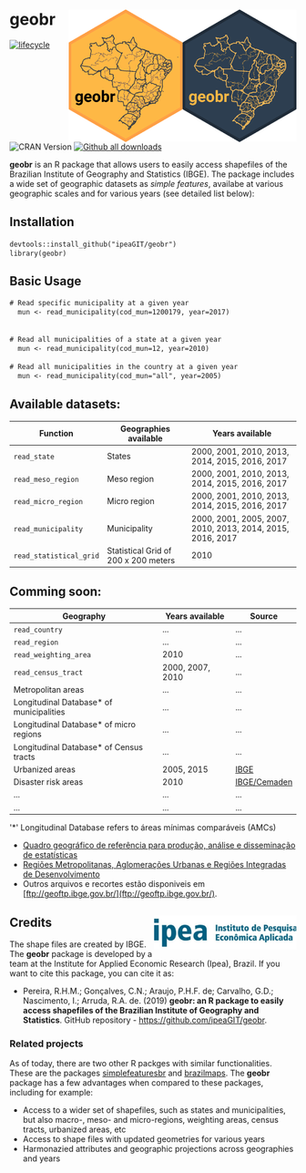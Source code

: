 # geobr <img align="right" src="man/figures/geobr_logo_b.png" alt="logo" width="200"> <img align="right" src="man/figures/geobr_logo_y.png" alt="logo" width="200">
[![lifecycle](https://img.shields.io/badge/lifecycle-maturing-blue.svg)](https://www.tidyverse.org/lifecycle/#experimental)
 ![CRAN Version](http://www.r-pkg.org/badges/version/geobr)
 [![Github all downloads](https://img.shields.io/github/downloads/ipeaGIT/geobr/total.svg?label=downloads&color=green)](https://GitHub.com/ipeaGIT/geobr/releases/)


**geobr** is an R package that allows users to easily access shapefiles of the Brazilian Institute of Geography and Statistics (IBGE). The package includes a wide set of geographic datasets as *simple features*, availabe at various geographic scales and for various years (see detailed list below):

## Installation
```
devtools::install_github("ipeaGIT/geobr")
library(geobr)
```

## Basic Usage
````
# Read specific municipality at a given year
  mun <- read_municipality(cod_mun=1200179, year=2017)
  
  
# Read all municipalities of a state at a given year
  mun <- read_municipality(cod_mun=12, year=2010)
  
# Read all municipalities in the country at a given year
  mun <- read_municipality(cod_mun="all", year=2005)

````


## Available datasets:


|Function|Geographies available|Years available|
|-----|-----|-----|
|`read_state`| States | 2000, 2001, 2010, 2013, 2014, 2015, 2016, 2017 | 
|`read_meso_region`| Meso region | 2000, 2001, 2010, 2013, 2014, 2015, 2016, 2017 |  
|`read_micro_region`| Micro region | 2000, 2001, 2010, 2013, 2014, 2015, 2016, 2017 | 
|`read_municipality`| Municipality | 2000, 2001, 2005, 2007, 2010, 2013, 2014, 2015, 2016, 2017 |
|`read_statistical_grid` | Statistical Grid of 200 x 200 meters | 2010 | 


## Comming soon:

|Geography|Years available|Source|
|-----|-----|-----|
|`read_country`| ... | ... |
|`read_region`| ... | ... | 
|`read_weighting_area`| 2010 |  ... |
|`read_census_tract` | 2000, 2007, 2010 | ...| 
| Metropolitan areas | ... | ... |
| Longitudinal Database* of municipalities | ... | ... | 
| Longitudinal Database* of micro regions | ... | ... | 
| Longitudinal Database* of Census tracts | ... | ... | 
| Urbanized areas | 2005, 2015 | [IBGE](https://www.ibge.gov.br/geociencias-novoportal/cartas-e-mapas/redes-geograficas/15789-areas-urbanizadas.html) | 
| Disaster risk areas | 2010 | [IBGE/Cemaden](https://www.ibge.gov.br/geociencias-novoportal/organizacao-do-territorio/tipologias-do-territorio/21538-populacao-em-areas-de-risco-no-brasil.html?=&t=downloads) | 
| ... | ... | ... | 
| ... | ... | ... | 

'*' Longitudinal Database refers to áreas mínimas comparáveis (AMCs)

* [Quadro geográfico de referência para produção, análise e disseminação de estatísticas](https://www.ibge.gov.br/geociencias/organizacao-do-territorio/analises-do-territorio/24233-quadro-geografico-de-referencia-para-producao-analise-e-disseminacao-de-estatisticas.html?=&t=o-que-e)
* [Regiões Metropolitanas, Aglomerações Urbanas e Regiões Integradas de Desenvolvimento](https://www.ibge.gov.br/geociencias/organizacao-do-territorio/estrutura-territorial/18354-regioes-metropolitanas-aglomeracoes-urbanas-e-regioes-integradas-de-desenvolvimento.html?=&t=acesso-ao-produto)
* Outros arquivos e recortes estão disponiveis em [ftp://geoftp.ibge.gov.br/](ftp://geoftp.ibge.gov.br/).


## Credits <img align="right" src="man/figures/ipea_logo.jpg" alt="ipea" width="250">

The shape files are created by IBGE. The **geobr** package is developed by a team at the Institute for Applied Economic Research (Ipea), Brazil. If you want to cite this package, you can cite it as:

* Pereira, R.H.M.; Gonçalves, C.N.; Araujo, P.H.F. de; Carvalho, G.D.; Nascimento, I.; Arruda, R.A. de. (2019) **geobr: an R package to easily access shapefiles of the Brazilian Institute of Geography and Statistics**. GitHub repository - https://github.com/ipeaGIT/geobr.




### Related projects
As of today, there are two other R packges with similar functionalities. These are the packages [simplefeaturesbr](https://github.com/RobertMyles/simplefeaturesbr) and [brazilmaps](https://cran.r-project.org/web/packages/brazilmaps/brazilmaps.pdf). The **geobr** package has a few advantages when compared to these packages, including for example:
- Access to a wider set of shapefiles, such as states and municipalities, but also macro-, meso- and micro-regions, weighting areas, census tracts, urbanized areas, etc
- Access to shape files with updated geometries for various years
- Harmonazied attributes and geographic projections across geographies and years
